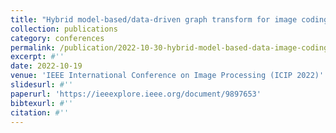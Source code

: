 ```yaml
---
title: "Hybrid model-based/data-driven graph transform for image coding "
collection: publications
category: conferences
permalink: /publication/2022-10-30-hybrid-model-based-data-image-coding
excerpt: #''
date: 2022-10-19
venue: 'IEEE International Conference on Image Processing (ICIP 2022)'
slidesurl: #''
paperurl: 'https://ieeexplore.ieee.org/document/9897653'
bibtexurl: #''
citation: #''
---
```

